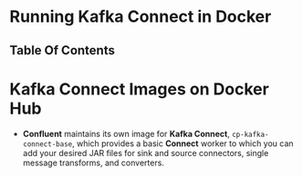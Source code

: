 # Running Kafka Connect in Docker

## Table Of Contents

# Kafka Connect Images on Docker Hub

- **Confluent** maintains its own image for **Kafka Connect**, `cp-kafka-connect-base`, which provides a basic **Connect** worker to which you can add your desired JAR files for sink and source connectors, single message transforms, and converters.
